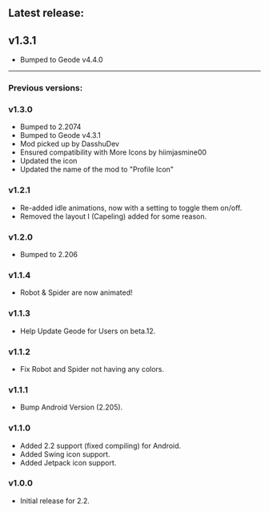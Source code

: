## Latest release:
## <cj>v1.3.1</c>
- Bumped to Geode v4.4.0

---

### Previous versions:

### v1.3.0
- Bumped to 2.2074
- Bumped to Geode v4.3.1
- Mod picked up by DasshuDev
- Ensured compatibility with More Icons by hiimjasmine00
- Updated the icon
- Updated the name of the mod to "Profile Icon"

### v1.2.1
- Re-added idle animations, now with a setting to toggle them on/off.
- Removed the layout I (Capeling) added for some reason.

### v1.2.0
- Bumped to 2.206

### v1.1.4
- Robot & Spider are now animated!

### v1.1.3
- Help Update Geode for Users on beta.12.

### v1.1.2
- Fix Robot and Spider not having any colors.

### v1.1.1
- Bump Android Version (2.205).

### v1.1.0
- Added 2.2 support (fixed compiling) for Android.
- Added Swing icon support.
- Added Jetpack icon support.

### v1.0.0
- Initial release for 2.2.